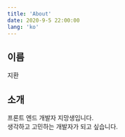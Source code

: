 ```yaml
---
title: 'About'
date: 2020-9-5 22:00:00
lang: 'ko'
---
```


## 이름

지환

## 소개

프론트 엔드 개발자 지망생입니다.  
생각하고 고민하는 개발자가 되고 싶습니다.
